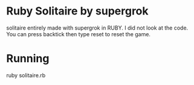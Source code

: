 # Ruby Solitaire by supergrok
solitaire entirely made with supergrok in RUBY. I did not look at the code. 
You can press backtick then type reset to reset the game.

# Running
ruby solitaire.rb


